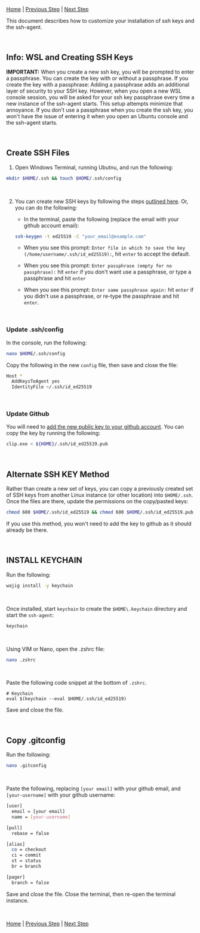 [Home](README.md) | [Previous Step](customize-ubuntu.md) | [Next Step](https://github.com/scott-knight/linux-on-windows-11/blob/main/setup-rbenv-nvm.m)

This document describes how to customize your installation of ssh keys and the ssh-agent.

<br>

## Info: WSL and Creating SSH Keys

**IMPORTANT:** When you create a new ssh key, you will be prompted to enter a passphrase. You can create the key with or without a passphrase. If you create the key with a passphrase: Adding a passphrase adds an additional layer of security to your SSH key. However, when you open a new WSL console session, you will be asked for your ssh key passphrase every time a new instance of the ssh-agent starts. This setup attempts minimize that annoyance. If you don't use a passphrase when you create the ssh key, you won't have the issue of entering it when you open an Ubuntu console and the ssh-agent starts. 

<br/>

## Create SSH Files

1. Open Windows Terminal, running Ubutnu, and run the following:

```sh
mkdir $HOME/.ssh && touch $HOME/.ssh/config
```

<br>

2. You can create new SSH keys by following the steps [outlined here](https://docs.github.com/en/authentication/connecting-to-github-with-ssh/generating-a-new-ssh-key-and-adding-it-to-the-ssh-agent#generating-a-new-ssh-key). Or, you can do the following:

    * In the terminal, paste the following (replace the email with your github account email):

    ```zsh
    ssh-keygen -t ed25519 -C "your_email@example.com"
    ```

    * When you see this prompt: `Enter file in which to save the key (/home/username/.ssh/id_ed25519):`, hit `enter` to accept the default.
 
    * When you see this prompt: `Enter passphrase (empty for no passphrase):` hit `enter` if you don't want use a passphrase, or type a passphrase and hit `enter`

    * When you see this prompt: `Enter same passphrase again:` hit `enter` if you didn't use a passphrase, or re-type the passphrase and hit `enter`.

<br>

### Update .ssh/config

In the console, run the following:

```zsh
nano $HOME/.ssh/config
```

Copy the following in the new `config` file, then save and close the file:

```sh
Host *
  AddKeysToAgent yes
  IdentityFile ~/.ssh/id_ed25519
```

<br>


### Update Github

You will need to [add the new public key to your github account](https://docs.github.com/en/authentication/connecting-to-github-with-ssh/adding-a-new-ssh-key-to-your-github-account#adding-a-new-ssh-key-to-your-account). You can copy the key by running the following:

```sh
clip.exe < ${HOME}/.ssh/id_ed25519.pub
```

<br/>

## Alternate SSH KEY Method

Rather than create a new set of keys, you can copy a previously created set of SSH keys from another Linux instance (or other location) into `$HOME/.ssh`. Once the files are there, update the permissions on the copy/pasted keys:

 ```sh
chmod 600 $HOME/.ssh/id_ed25519 && chmod 600 $HOME/.ssh/id_ed25519.pub
```

If you use this method, you won't need to add the key to github as it should already be there. 

<br/>

## INSTALL KEYCHAIN

Run the following:

```sh
wajig install -y keychain
```

<br/>

Once installed, start `keychain` to create the `$HOME\.keychain` directory and start the `ssh-agent`:

```sh
keychain
```

<br/>

Using VIM or Nano, open the .zshrc file:

```zsh
nano .zshrc
```

<br/>

Paste the following code snippet at the bottom of `.zshrc`.

```
# Keychain
eval $(keychain --eval $HOME/.ssh/id_ed25519)
```

Save and close the file.

<br/>

## Copy .gitconfig

Run the following:

```zsh
nano .gitconfig
```

<br>

Paste the following, replacing `[your email]` with your github email, and `[your-username]` with your github username:


```sh
[user]
  email = [your email]
  name = [your-username]

[pull]
  rebase = false

[alias]
  co = checkout
  ci = commit
  st = status
  br = branch

[pager]
  branch = false
```

Save and close the file. Close the terminal, then re-open the terminal instance.

<br>

[Home](README.md) | [Previous Step](customize-ubuntu.md) | [Next Step](https://github.com/scott-knight/linux-on-windows-11/blob/main/setup-rbenv-nvm.m)
